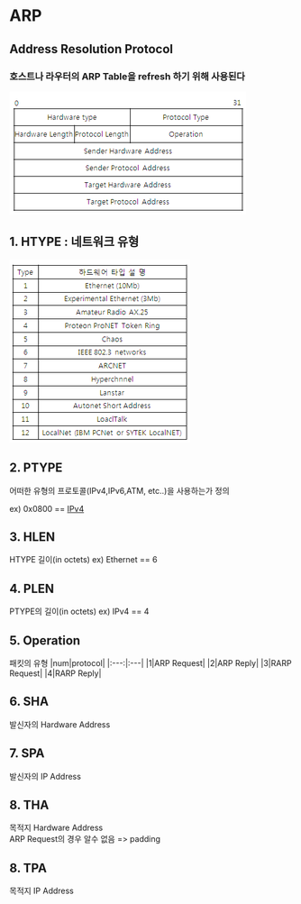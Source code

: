 # ARP 
## Address Resolution Protocol

### 호스트나 라우터의 ARP Table을 refresh 하기 위해 사용된다 

![arp](./imgs/arp.JPG)


## 1. HTYPE : 네트워크 유형 

![arp](./imgs/arp_hard.JPG)

## 2. PTYPE
어떠한 유형의 프로토콜(IPv4,IPv6,ATM, etc..)을 사용하는가 정의

ex) 0x0800 == [IPv4](./Ip.md)

## 3. HLEN
HTYPE 길이(in octets)
ex) Ethernet == 6

## 4. PLEN
PTYPE의 길이(in octets)
ex) IPv4 == 4

## 5. Operation
패킷의 유형
|num|protocol|
|:---:|:---|
|1|ARP Request|
|2|ARP Reply|
|3|RARP Request|
|4|RARP Reply|

## 6. SHA
발신자의 Hardware Address

## 7. SPA 
발신자의 IP Address

## 8. THA 
목적지 Hardware Address\
ARP Request의 경우 알수 없음 => padding

## 8. TPA 
목적지 IP Address
